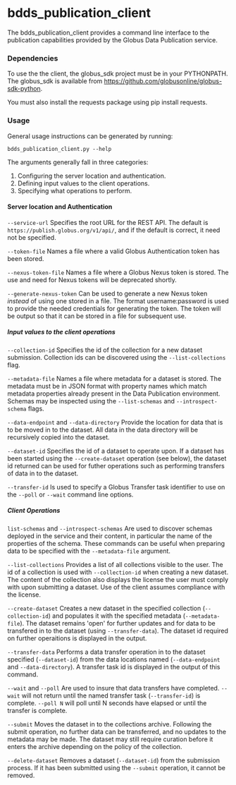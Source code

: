 # bdds_publication_client

The bdds_publication_client provides a command line interface to the
publication capabilities provided by the Globus Data Publication
service.

### Dependencies

To use the the client, the globus_sdk project must be in your PYTHONPATH. The globus_sdk is available from https://github.com/globusonline/globus-sdk-python.

You must also install the requests package using pip install requests.

### Usage

General usage instructions can be generated by running:
```
bdds_publication_client.py --help
```

The arguments generally fall in three categories:
1. Configuring the server location and authentication.
2. Defining input values to the client operations.
3. Specifying what operations to perform.

#### Server location and Authentication
```--service-url``` Specifies the root URL for the REST API. The default is ```https://publish.globus.org/v1/api/```, and if the default is correct, it need not be specified.

```--token-file``` Names a file where a valid Globus Authentication token has been stored.

```--nexus-token-file``` Names a file where a Globus Nexus token is stored. The use and need for Nexus tokens will be deprecated shortly.

```--generate-nexus-token``` Can be used to generate a new Nexus token *instead* of using one stored in a file. The format username:password is used to provide the needed credentials for generating the token. The token will be output so that it can be stored in a file for subsequent use.

##### Input values to the client operations

```--collection-id``` Specifies the id of the collection for a new dataset submission. Collection ids can be discovered using the ```--list-collections``` flag.

```--metadata-file``` Names a file where metadata for a dataset is stored. The metadata must be in JSON format with property names which match metadata properties already present in the Data Publication environment. Schemas may be inspected using the ```--list-schemas``` and ```--introspect-schema``` flags.

```--data-endpoint``` and ```--data-directory``` Provide the location for data that is to be moved in to the dataset. All data in the data directory will be recursively copied into the dataset.

```--dataset-id``` Specifies the id of a dataset to operate upon. If a dataset has been started using the ```--create-dataset``` operation (see below), the dataset id returned can be used for futher operations such as performing transfers of data in to the dataset.

```--transfer-id``` Is used to specify a Globus Transfer task identifier to use on the ```--poll``` or ```--wait``` command line options.

##### Client Operations

```list-schemas``` and ```--introspect-schemas``` Are used to discover schemas deployed in the service and their content, in particular the name of the properties of the schema. These commands can be useful when preparing data to be specified with the ```--metadata-file``` argument.

```--list-collections``` Provides a list of all collections visible to the user. The id of a collection is used with ```--collection-id``` when creating a new dataset. The content of the collection also displays the license the user must comply with upon submitting a dataset. Use of the client assumes compliance with the license.

```--create-dataset``` Creates a new dataset in the specified collection (```--collection-id```) and populates it with the specified metadata (```--metadata-file```). The dataset remains 'open' for further updates and for data to be transfered in to the dataset (using ```--transfer-data```). The dataset id required on further operaitions is displayed in the output.

```--transfer-data``` Performs a data transfer operation in to the dataset specified (```--dataset-id```) from the data locations named (```--data-endpoint``` and ```--data-directory```). A transfer task id is displayed in the output of this command.

```--wait``` and ```--poll``` Are used to insure that data transfers have completed. ```--wait``` will not return until the named transfer task (```--transfer-id```) is complete. ```--poll N``` will poll until N seconds have elapsed or until the transfer is complete.

```--submit``` Moves the dataset in to the collections archive. Following the submit operation, no further data can be transferred, and no updates to the metadata may be made. The dataset may still require curation before it enters the archive depending on the policy of the collection.

```--delete-dataset``` Removes a dataset (```--dataset-id```) from the submission process. If it has been submitted using the ```--submit``` operation, it cannot be removed.
